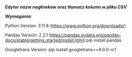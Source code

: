 ***Edytor nazw nagłówków oraz tłumacz kolumn w pliku CSV***


***Wymagania:***

Python Version: 3.11.8 (https://www.python.org/downloads/)

Pandas Version: 2.2.1 (https://pandas.pydata.org/pandas-docs/stable/getting_started/install.html) pip install pandas

Googletrans Version: pip install googletrans==4.0.0-rc1

